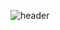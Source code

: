 



![header](https://capsule-render.vercel.app/api?type=rect&color=gradient&height=300&section=header&text=capsule%20render&fontSize=90)
